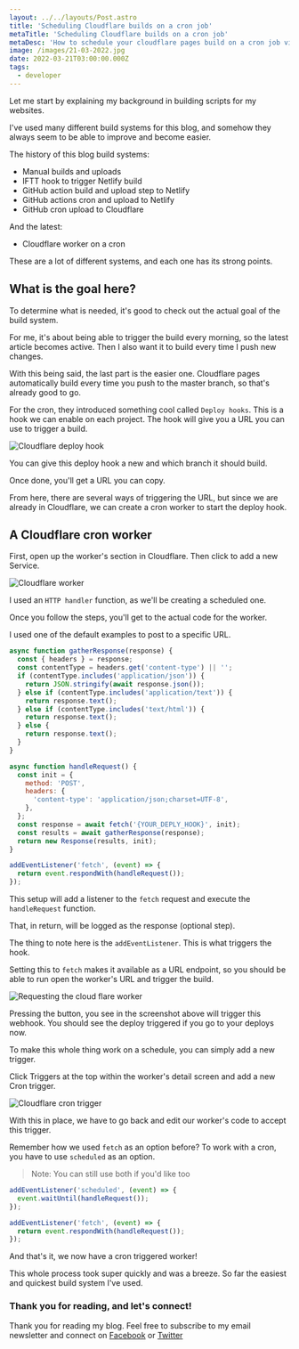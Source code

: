 ```yaml
---
layout: ../../layouts/Post.astro
title: 'Scheduling Cloudflare builds on a cron job'
metaTitle: 'Scheduling Cloudflare builds on a cron job'
metaDesc: 'How to schedule your cloudflare pages build on a cron job via workers'
image: /images/21-03-2022.jpg
date: 2022-03-21T03:00:00.000Z
tags:
  - developer
---
```


Let me start by explaining my background in building scripts for my websites.

I've used many different build systems for this blog, and somehow they always seem to be able to improve and become easier.

The history of this blog build systems:

- Manual builds and uploads
- IFTT hook to trigger Netlify build
- GitHub action build and upload step to Netlify
- GitHub actions cron and upload to Netlify
- GitHub cron upload to Cloudflare

And the latest:

- Cloudflare worker on a cron

These are a lot of different systems, and each one has its strong points.

## What is the goal here?

To determine what is needed, it's good to check out the actual goal of the build system.

For me, it's about being able to trigger the build every morning, so the latest article becomes active.
Then I also want it to build every time I push new changes.

With this being said, the last part is the easier one. Cloudflare pages automatically build every time you push to the master branch, so that's already good to go.

For the cron, they introduced something cool called `Deploy hooks`. This is a hook we can enable on each project.
The hook will give you a URL you can use to trigger a build.

![Cloudflare deploy hook](https://cdn.hashnode.com/res/hashnode/image/upload/v1647066313293/xIwmoJF5X.png)

You can give this deploy hook a new and which branch it should build.

Once done, you'll get a URL you can copy.

From here, there are several ways of triggering the URL, but since we are already in Cloudflare, we can create a cron worker to start the deploy hook.

## A Cloudflare cron worker

First, open up the worker's section in Cloudflare.
Then click to add a new Service.

![Cloudflare worker](https://cdn.hashnode.com/res/hashnode/image/upload/v1647066448639/ShlbSiMIe.png)

I used an `HTTP handler` function, as we'll be creating a scheduled one.

Once you follow the steps, you'll get to the actual code for the worker.

I used one of the default examples to post to a specific URL.

```js
async function gatherResponse(response) {
  const { headers } = response;
  const contentType = headers.get('content-type') || '';
  if (contentType.includes('application/json')) {
    return JSON.stringify(await response.json());
  } else if (contentType.includes('application/text')) {
    return response.text();
  } else if (contentType.includes('text/html')) {
    return response.text();
  } else {
    return response.text();
  }
}

async function handleRequest() {
  const init = {
    method: 'POST',
    headers: {
      'content-type': 'application/json;charset=UTF-8',
    },
  };
  const response = await fetch('{YOUR_DEPLY_HOOK}', init);
  const results = await gatherResponse(response);
  return new Response(results, init);
}

addEventListener('fetch', (event) => {
  return event.respondWith(handleRequest());
});
```

This setup will add a listener to the `fetch` request and execute the `handleRequest` function.

That, in return, will be logged as the response (optional step).

The thing to note here is the `addEventListener`. This is what triggers the hook.

Setting this to `fetch` makes it available as a URL endpoint, so you should be able to run open the worker's URL and trigger the build.

![Requesting the cloud flare worker](https://cdn.hashnode.com/res/hashnode/image/upload/v1647066826434/30PsMhgil.png)

Pressing the button, you see in the screenshot above will trigger this webhook.
You should see the deploy triggered if you go to your deploys now.

To make this whole thing work on a schedule, you can simply add a new trigger.

Click Triggers at the top within the worker's detail screen and add a new Cron trigger.

![Cloudflare cron trigger](https://cdn.hashnode.com/res/hashnode/image/upload/v1647066936691/oTctRBvDn.png)

With this in place, we have to go back and edit our worker's code to accept this trigger.

Remember how we used `fetch` as an option before?
To work with a cron, you have to use `scheduled` as an option.

> Note: You can still use both if you'd like too

```js
addEventListener('scheduled', (event) => {
  event.waitUntil(handleRequest());
});

addEventListener('fetch', (event) => {
  return event.respondWith(handleRequest());
});
```

And that's it, we now have a cron triggered worker!

This whole process took super quickly and was a breeze.
So far the easiest and quickest build system I've used.

### Thank you for reading, and let's connect!

Thank you for reading my blog. Feel free to subscribe to my email newsletter and connect on [Facebook](https://www.facebook.com/DailyDevTipsBlog) or [Twitter](https://twitter.com/DailyDevTips1)
